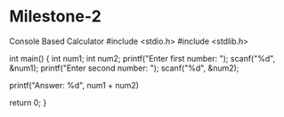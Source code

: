 # Milestone-2
Console Based Calculator
#include <stdio.h>
#include <stdlib.h>

int main()
{
  int num1;
  int num2;
  printf("Enter first number: ");
  scanf("%d", &num1);
  printf("Enter second number: ");
  scanf("%d", &num2);
  
  printf("Answer: %d", num1 + num2)

  return 0;
}
